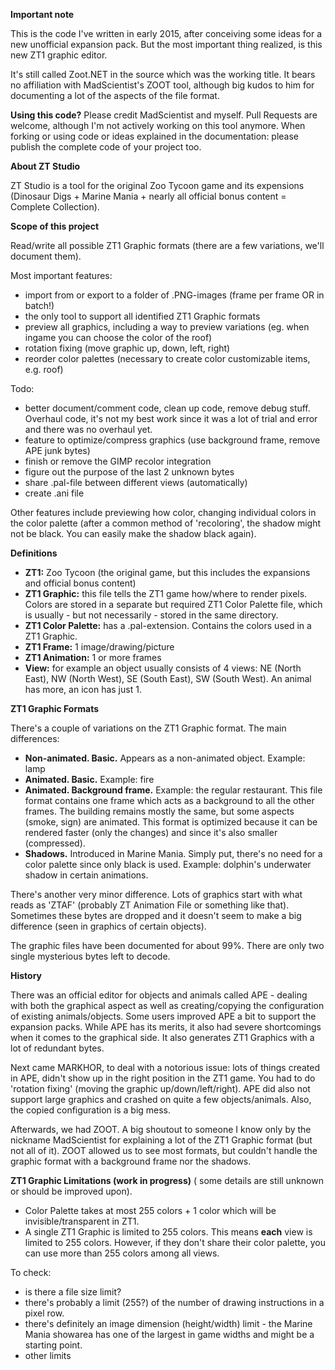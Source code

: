 
**Important note**

This is the code I've written in early 2015, after conceiving some ideas for a new unofficial expansion pack. But the most important thing realized, is this new ZT1 graphic editor.

It's still called Zoot.NET in the source which was the working title. It bears no affiliation with MadScientist's ZOOT tool, although big kudos to him for documenting a lot of the aspects of the file format.

**Using this code?**
Please credit MadScientist and myself.
Pull Requests are welcome, although I'm not actively working on this tool anymore.
When forking or using code or ideas explained in the documentation: please publish the complete code of your project too.


**About ZT Studio**

ZT Studio is a tool for the original Zoo Tycoon game and its expensions (Dinosaur Digs + Marine Mania + nearly all official bonus content = Complete Collection).


**Scope of this project**

Read/write all possible ZT1 Graphic formats (there are a few variations, we'll document them).

Most important features:
* import from or export to a folder of .PNG-images (frame per frame OR in batch!)
* the only tool to support all identified ZT1 Graphic formats
* preview all graphics, including a way to preview variations (eg. when ingame you can choose the color of the roof)
* rotation fixing (move graphic up, down, left, right)
* reorder color palettes (necessary to create color customizable items, e.g. roof)

Todo:
* better document/comment code, clean up code, remove debug stuff. Overhaul code, it's not my best work since it was a lot of trial and error and there was no overhaul yet.
* feature to optimize/compress graphics (use background frame, remove APE junk bytes)
* finish or remove the GIMP recolor integration
* figure out the purpose of the last 2 unknown bytes
* share .pal-file between different views (automatically)
* create .ani file

Other features include previewing how color, changing individual colors in the color palette (after a common method of 'recoloring', the shadow might not be black. You can easily make the shadow black again).

**Definitions**

* **ZT1:** Zoo Tycoon (the original game, but this includes the expansions and official bonus content)
* **ZT1 Graphic:** this file tells the ZT1 game how/where to render pixels. Colors are stored in a separate but required ZT1 Color Palette file, which is usually - but not necessarily - stored in the same directory.
* **ZT1 Color Palette:** has a .pal-extension. Contains the colors used in a ZT1 Graphic.
* **ZT1 Frame:** 1 image/drawing/picture
* **ZT1 Animation:** 1 or more frames
* **View:** for example an object usually consists of 4 views: NE (North East), NW (North West), SE (South East), SW (South West). An animal has more, an icon has just 1.


**ZT1 Graphic Formats**

There's a couple of variations on the ZT1 Graphic format. The main differences:
* **Non-animated. Basic.** Appears as a non-animated object. Example: lamp
* **Animated. Basic.** Example: fire
* **Animated. Background frame.** Example: the regular restaurant. This file format contains one frame which acts as a background to all the other frames. The building remains mostly the same, but some aspects (smoke, sign) are animated. This format is optimized because it can be rendered faster (only the changes) and since it's also smaller (compressed).
* **Shadows.** Introduced in Marine Mania. Simply put, there's no need for a color palette since only black is used. Example: dolphin's underwater shadow in certain animations.

There's another very minor difference.
Lots of graphics start with what reads as 'ZTAF' (probably ZT Animation File or something like that).
Sometimes these bytes are dropped and it doesn't seem to make a big difference (seen in graphics of certain objects).

The graphic files have been documented for about 99%. There are only two single mysterious bytes left to decode.




**History**

There was an official editor for objects and animals called APE - dealing with both the graphical aspect as well as creating/copying the configuration of existing animals/objects. Some users improved APE a bit to support the expansion packs. While APE has its merits, it also had severe shortcomings when it comes to the graphical side. It also generates ZT1 Graphics with a lot of redundant bytes. 

Next came MARKHOR, to deal with a notorious issue: lots of things created in APE, didn't show up in the right position in the ZT1 game. You had to do 'rotation fixing' (moving the graphic up/down/left/right). APE did also not support large graphics and crashed on quite a few objects/animals. Also, the copied configuration is a big mess.

Afterwards, we had ZOOT. A big shoutout to someone I know only by the nickname MadScientist for explaining a lot of the ZT1 Graphic format (but not all of it). ZOOT allowed us to see most formats, but couldn't handle the graphic format with a background frame nor the shadows.


**ZT1 Graphic Limitations (work in progress)**
( some details are still unknown or should be improved upon).

* Color Palette takes at most 255 colors + 1 color which will be invisible/transparent in ZT1.
* A single ZT1 Graphic is limited to 255 colors. This means **each** view is limited to 255 colors. However, if they don't share their color palette, you can use more than 255 colors among all views.

To check:
* is there a file size limit?
* there's probably a limit (255?) of the number of drawing instructions in a pixel row.
* there's definitely an image dimension (height/width) limit - the Marine Mania showarea has one of the largest in game widths and might be a starting point.
* other limits
